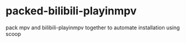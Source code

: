 # packed-bilibili-playinmpv
pack mpv and bilibili-playinmpv together to automate installation using scoop
